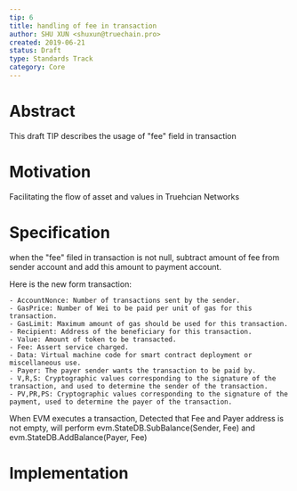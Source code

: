 ```yaml
---
tip: 6
title: handling of fee in transaction
author: SHU XUN <shuxun@truechain.pro>
created: 2019-06-21
status: Draft
type: Standards Track
category: Core
---
```


# Abstract

This draft TIP describes the usage of "fee" field in transaction

# Motivation

Facilitating the flow of asset and values in Truehcian Networks

# Specification

when the "fee" filed in transaction is not null, subtract amount of fee from sender account and add this amount to payment account.

Here is the new form transaction:

```
- AccountNonce: Number of transactions sent by the sender.
- GasPrice: Number of Wei to be paid per unit of gas for this transaction.
- GasLimit: Maximum amount of gas should be used for this transaction.
- Recipient: Address of the beneficiary for this transaction.
- Value: Amount of token to be transacted.
- Fee: Assert service charged.
- Data: Virtual machine code for smart contract deployment or miscellaneous use.
- Payer: The payer sender wants the transaction to be paid by.
- V,R,S: Cryptographic values corresponding to the signature of the transaction, and used to determine the sender of the transaction.
- PV,PR,PS: Cryptographic values corresponding to the signature of the payment, used to determine the payer of the transaction.
```
When EVM executes a transaction, Detected that Fee and Payer address is not empty,
will perform evm.StateDB.SubBalance(Sender, Fee) and evm.StateDB.AddBalance(Payer, Fee)

# Implementation




